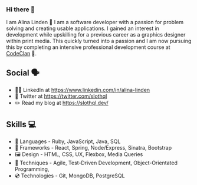 ### Hi there 👋

I am Alina Linden 🦥  I am a software developer with a passion for problem solving and creating usable applications. I gained an interest in development while upskilling for a previous career as a graphics designer within print media. This quickly turned into a passion and I am now pursuing this by completing an intensive professional development course at [CodeClan](https://codeclan.com/) 🏴󠁧󠁢󠁳󠁣󠁴󠁿.

## Social 🗣️

- 👩‍💻 LinkedIn at https://www.linkedin.com/in/alina-linden
- 🐤 Twitter at https://twitter.com/slothql
- ✏️ Read my blog at https://slothql.dev/

## Skills 💻

- 💬 Languages - Ruby, JavaScript, Java, SQL
- 📐 Frameworks - React, Spring, Node/Express, Sinatra, Bootstrap
- 🖼️ Design - HTML, CSS, UX, Flexbox, Media Queries
- 🥼 Techniques - Agile, Test-Driven Development,  Object-Orientated Programming, 
- 💿 Technologies - Git, MongoDB, PostgreSQL
